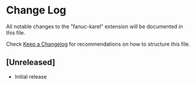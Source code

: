 # Change Log

All notable changes to the "fanuc-karel" extension will be documented in this file.

Check [Keep a Changelog](http://keepachangelog.com/) for recommendations on how to structure this file.

## [Unreleased]

- Initial release
